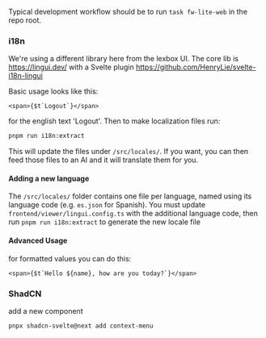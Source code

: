 Typical development workflow should be to run `task fw-lite-web` in the repo root.

### i18n 

We're using a different library here from the lexbox UI. The core lib is https://lingui.dev/
with a Svelte plugin https://github.com/HenryLie/svelte-i18n-lingui

Basic usage looks like this:
```sveltehtml
<span>{$t`Logout`}</span>
```
for the english text 'Logout'. Then to make localization files run:
```bash
pnpm run i18n:extract
```
This will update the files under `/src/locales/`. If you want, you can then feed those files to an AI and it will translate them for you.

#### Adding a new language
The `/src/locales/` folder contains one file per language, named using its language code (e.g. `es.json` for Spanish).
You must update `frontend/viewer/lingui.config.ts` with the additional language code, then run `pnpm run i18n:extract` to generate the new locale file

#### Advanced Usage

for formatted values you can do this:
```sveltehtml
<span>{$t`Hello ${name}, how are you today?`}</span>
```

### ShadCN

add a new component
```bash
pnpx shadcn-svelte@next add context-menu
```
